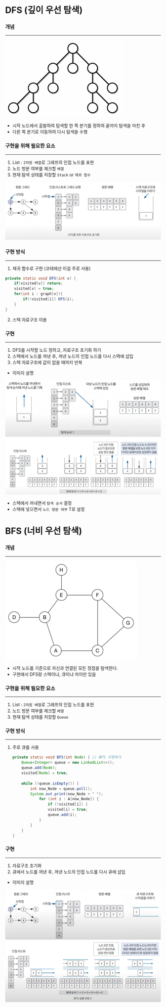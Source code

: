 # DFS (깊이 우선 탐색)


### 개념

---
![img.gif](img/DFS1.gif)

- 시작 노드에서 출발하여 탐색할 한 쪽 분기를 정하여 끝까지 탐색을 마친 후
- 다른 쪽 분기로 이동하여 다시 탐색을 수행


### 구현을 위해 필요한 요소

---
1. List : `2차원 배열`로 그래프의 인접 노드를 표현
2. 노드 방문 여부를 체크할 `배열`
3. 현재 탐색 상태를 저장할 `Stack` or `재귀 함수`

![img.png](img/DFS2.png)

### 구현 방식

---
1. 재귀 함수로 구현 (코테에선 이걸 주로 사용)
```java
private static void DFS(int v) {
    if(visited[v]) return;
    visited[v] = true;
    for(int i : graph[v]){
        if(!visited[i]) DFS(i);
    }
}
```
2. 스택 자료구조 이용

### 구현

---
1. DFS를 시작할 노드 정하고, 자료구조 초기화 하기
2. 스택에서 노드를 꺼낸 후, 꺼낸 노드의 인접 노드를 다시 스택에 삽입
3. 스택 자료구조에 값이 없을 때까지 반복

- 이미지 설명

![img.png](img/DFS3.png)
![img.png](img/DFS4.png)
- 스택에서 꺼내면서 `탐색 순서` 결정
- 스택에 넣으면서 `노드 방문 여부` T로 설정



# BFS (너비 우선 탐색)

### 개념

---
![BFS.gif](img/BFS.gif)
- 시작 노드를 기준으로 자신과 연결된 모든 정점을 탐색한다.
- 구현에서 DFS랑 스택이냐, 큐이냐 차이만 있음

### 구현을 위해 필요한 요소

---
1. List : `2차원 배열`로 그래프의 인접 노드를 표현
2. 노드 방문 여부를 체크할 `배열`
3. 현재 탐색 상태를 저장할 `Queue`

### 구현 방식

---
1. 주로 큐를 사용
    ```java
    private static void BFS(int Node) { // BFS 구현하기
        Queue<Integer> queue = new LinkedList<>();
        queue.add(Node);
        visited[Node] = true;

        while (!queue.isEmpty()) {
            int now_Node = queue.poll();
            System.out.print(now_Node + " ");
                for (int i : A[now_Node]) {
                    if (!visited[i]) {
                    visited[i] = true;
                    queue.add(i);
                }
            }
        }
    }
    ```

### 구현

---
1. 자료구조 초기화
2. 큐에서 노드를 꺼낸 후, 꺼낸 노드의 인접 노드를 다시 큐에 삽입

- 이미지 설명

![img.png](img/BFS2.png)
![img.png](img/BFS3.png)